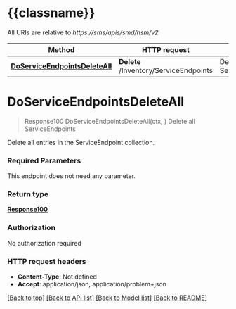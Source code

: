 # {{classname}}

All URIs are relative to *https://sms/apis/smd/hsm/v2*

Method | HTTP request | Description
------------- | ------------- | -------------
[**DoServiceEndpointsDeleteAll**](CliDangerThisWillDeleteAllServiceEndpointsContinueApi.md#DoServiceEndpointsDeleteAll) | **Delete** /Inventory/ServiceEndpoints | Delete all ServiceEndpoints

# **DoServiceEndpointsDeleteAll**
> Response100 DoServiceEndpointsDeleteAll(ctx, )
Delete all ServiceEndpoints

Delete all entries in the ServiceEndpoint collection.

### Required Parameters
This endpoint does not need any parameter.

### Return type

[**Response100**](Response_1.0.0.md)

### Authorization

No authorization required

### HTTP request headers

 - **Content-Type**: Not defined
 - **Accept**: application/json, application/problem+json

[[Back to top]](#) [[Back to API list]](../README.md#documentation-for-api-endpoints) [[Back to Model list]](../README.md#documentation-for-models) [[Back to README]](../README.md)

